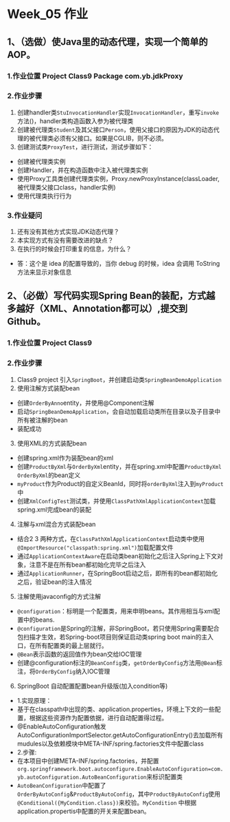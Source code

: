 # Week_05 作业
## 1、（选做）使Java里的动态代理，实现一个简单的AOP。
### 1.作业位置 Project Class9 Package com.yb.jdkProxy
### 2.作业步骤
1. 创建handler类`StuInvocationHandler`实现`InvocationHandler`，重写`invoke`方法()，handler类构造函数入参为被代理类<br>
2. 创建被代理类`Student`及其父接口`Person`，使用父接口的原因为JDK的动态代理的被代理类必须有父接口。如果是CGLIB，则不必须。<br>
3. 创建测试类`ProxyTest`，进行测试，测试步骤如下：<br>
* 创建被代理类实例<br>
* 创建Handler，并在构造函数中注入被代理类实例<br>
* 使用Proxy工具类创建代理类实例，Proxy.newProxyInstance(classLoader, 被代理类父接口class，handler实例)<br>
* 使用代理类执行行为<br>
### 3.作业疑问
1. 还有没有其他方式实现JDK动态代理？<br>
2. 本实现方式有没有需要改进的缺点？<br>
3. 在执行的时候会打印重复的信息，为什么？<br>
* 答：这个是 idea 的配置导致的，当你 debug 的时候，idea 会调用 ToString 方法来显示对象信息<br>
## 2、（必做）写代码实现Spring Bean的装配，方式越多越好（XML、Annotation都可以）,提交到Github。
### 1.作业位置 Project Class9
### 2.作业步骤
1. Class9 project 引入`SpringBoot`，并创建启动类`SpringBeanDemoApplication`<br>
2. 使用注解方式装配bean<br>
* 创建`OrderByAnno`entity，并使用@Component注解<br>
* 启动`SpringBeanDemoApplication`，会自动加载启动类所在目录以及子目录中所有被注解的bean<br>
* 装配成功<br>
3. 使用XML的方式装配bean<br>
* 创建spring.xml作为装配bean的xml<br>
* 创建`ProductByXml`与`OrderByXml`entity，并在spring.xml中配置`ProductByXml` `OrderByXml`的bean定义<br>
* `myProduct`作为Product的自定义BeanId，同时将`orderByXml`注入到`myProduct`中<br>
* 创建`XmlConfigTest`测试类，并使用`ClassPathXmlApplicationContext`加载spring.xml完成bean的装配<br>
4. 注解与xml混合方式装配bean<br>
* 结合2 3 两种方式，在`ClassPathXmlApplicationContext`启动类中使用`@ImportResource("classpath:spring.xml")`加载配置文件<br>
* 通过`ApplicationContextAware`在启动类bean初始化之后注入Spring上下文对象，注意不是在所有bean都初始化完毕之后注入<br>
* 通过`ApplicationRunner`，在SpringBoot启动之后，即所有的bean都初始化之后，验证bean的注入情况<br>
5. 注解使用javaconfig的方式注解<br>
* `@configuration`：标明是一个配置类，用来申明beans。其作用相当与xml配置中的beans.<br>
* `@configuration`是Spring的注解，非SpringBoot，若只使用Spring需要配合包扫描才生效，若Spring-boot项目则保证启动类spring boot main的主入口，在所有配置类的最上层就行。<br>
* `@Bean`表示函数的返回值作为bean交给IOC管理<br>
* 创建@configuration标注的`BeanConfig`类，`getOrderByConfig`方法用`@Bean`标注，将`OrderByConfig`纳入IOC管理 <br>
6. SpringBoot 自动配置配置bean升级版(加入condition等)<br>
* 1.实现原理：<br>
* 基于在classpath中出现的类、application.properties，环境上下文的一些配置，根据这些资源作为配置依据，进行自动配置得过程。<br>
* @EnableAutoConfiguration触发AutoConfigurationImportSelector.getAutoConfigurationEntry()去加载所有mudules以及依赖模块中META-INF/spring.factories文件中配置class<br>
* 2.步骤:<br>
* 在本项目中创建META-INF/spring.factories，并配置`org.springframework.boot.autoconfigure.EnableAutoConfiguration=com.yb.autoConfiguration.AutoBeanConfiguration`来标识配置类<br>
* `AutoBeanConfiguration`中配置了`OrderByAutoConfig`&`ProductByAutoConfig`，其中`ProductByAutoConfig`使用`@Conditional({MyCondition.class})`来校验。`MyCondition` 中根据application.propertis中配置的开关来配置bean。<br>
